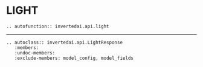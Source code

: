 # LIGHT


```{eval-rst}
.. autofunction:: invertedai.api.light
```


---
```{eval-rst}
.. autoclass:: invertedai.api.LightResponse
   :members:
   :undoc-members:
   :exclude-members: model_config, model_fields
```
